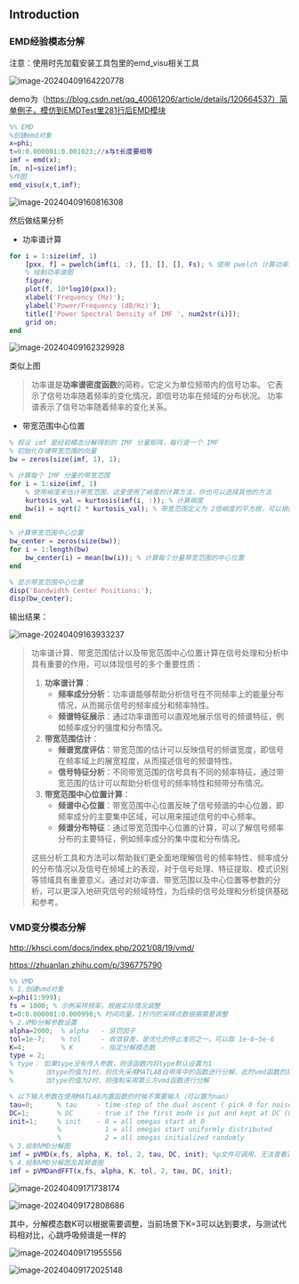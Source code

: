 ## Introduction

### EMD经验模态分解

注意：使用时先加载安装工具包里的emd_visu相关工具

![image-20240409164220778](C:\Users\admin\AppData\Roaming\Typora\typora-user-images\image-20240409164220778.png)

demo为（https://blog.csdn.net/qq_40061206/article/details/120664537）简单例子，模仿到EMDTest里281行后EMD模块

```matlab
%% EMD
%创建emd对象
x=phi;
t=0:0.000001:0.001023;//x与t长度要相等
imf = emd(x);
[m, n]=size(imf);
%作图
emd_visu(x,t,imf);
```

![image-20240409160816308](C:\Users\admin\AppData\Roaming\Typora\typora-user-images\image-20240409160816308.png)

然后做结果分析

- 功率谱计算

```matlab
for i = 1:size(imf, 1)
    [pxx, f] = pwelch(imf(i, :), [], [], [], Fs); % 使用 pwelch 计算功率谱
    % 绘制功率谱图
    figure;
    plot(f, 10*log10(pxx));
    xlabel('Frequency (Hz)');
    ylabel('Power/Frequency (dB/Hz)');
    title(['Power Spectral Density of IMF ', num2str(i)]);
    grid on;
end
```

![image-20240409162329928](C:\Users\admin\AppData\Roaming\Typora\typora-user-images\image-20240409162329928.png)

类似上图

> 功率谱是**功率谱密度函数**的简称，它定义为单位频带内的信号功率。 它表示了信号功率随着频率的变化情况，即信号功率在频域的分布状况。 功率谱表示了信号功率随着频率的变化关系。

- 带宽范围中心位置

```matlab
% 假设 imf 是经验模态分解得到的 IMF 分量矩阵，每行是一个 IMF
% 初始化存储带宽范围的向量
bw = zeros(size(imf, 1), 1);

% 计算每个 IMF 分量的带宽范围
for i = 1:size(imf, 1)
    % 使用峭度来估计带宽范围，这里使用了峭度的计算方法，你也可以选择其他的方法
    kurtosis_val = kurtosis(imf(i, :)); % 计算峭度
    bw(i) = sqrt(2 * kurtosis_val); % 带宽范围定义为 2倍峭度的平方根，可以根据需求调整
end

% 计算带宽范围中心位置
bw_center = zeros(size(bw));
for i = 1:length(bw)
    bw_center(i) = mean(bw(i)); % 计算每个分量带宽范围的中心位置
end

% 显示带宽范围中心位置
disp('Bandwidth Center Positions:');
disp(bw_center);
```

输出结果：

![image-20240409163933237](C:\Users\admin\AppData\Roaming\Typora\typora-user-images\image-20240409163933237.png)

  

> 功率谱计算、带宽范围估计以及带宽范围中心位置计算在信号处理和分析中具有重要的作用，可以体现信号的多个重要性质：
>
> 1. **功率谱计算**：
>    - **频率成分分析**：功率谱能够帮助分析信号在不同频率上的能量分布情况，从而揭示信号的频率成分和频率特性。
>    - **频谱特征展示**：通过功率谱图可以直观地展示信号的频谱特征，例如频率成分的强度和分布情况。
> 2. **带宽范围估计**：
>    - **频谱宽度评估**：带宽范围的估计可以反映信号的频谱宽度，即信号在频率域上的展宽程度，从而描述信号的频谱特性。
>    - **信号特征分析**：不同带宽范围的信号具有不同的频率特征，通过带宽范围的估计可以帮助分析信号的频率特性和频带分布情况。
> 3. **带宽范围中心位置计算**：
>    - **频谱中心位置**：带宽范围中心位置反映了信号频谱的中心位置，即频率成分的主要集中区域，可以用来描述信号的中心频率。
>    - **频谱分布特征**：通过带宽范围中心位置的计算，可以了解信号频率分布的主要特征，例如频率成分的集中度和分布情况。
>
> 这些分析工具和方法可以帮助我们更全面地理解信号的频率特性、频率成分的分布情况以及信号在频域上的表现，对于信号处理、特征提取、模式识别等领域具有重要意义。通过对功率谱、带宽范围以及中心位置等参数的分析，可以更深入地研究信号的频域特性，为后续的信号处理和分析提供基础和参考。

### VMD变分模态分解

http://khsci.com/docs/index.php/2021/08/19/vmd/

https://zhuanlan.zhihu.com/p/396775790

```matlab
%% VMD
% 1.创建vmd对象
x=phi(1:999);
fs = 1000; % 示例采样频率，根据实际情况调整
t=0:0.000001:0.000998;% 时间向量，1秒内的采样点数根据需要调整
% 2.VMD分解参数设置
alpha=2000;  % alpha   - 惩罚因子
tol=1e-7;    % tol     - 收敛容差，是优化的停止准则之一，可以取 1e-6~5e-6
K=4;         % K       - 指定分解模态数
type = 2;
% type： 如果type没有传入参数，则该函数内将type默认设置为1
%        当type的值为1时，则优先采用MATLAB自带库中的函数进行分解，此时vmd函数的用法与MATLAB自带函数一致；
%        当type的值为2时，则强制采用第三方vmd函数进行分解

% 以下输入参数在使用MATLAB内置函数的时候不需要输入（可以置为nan）
tau=0;      % tau     - time-step of the dual ascent ( pick 0 for noise-slack )
DC=1;       % DC      - true if the first mode is put and kept at DC (0-freq)
init=1;     % init    - 0 = all omegas start at 0
            %           1 = all omegas start uniformly distributed
            %           2 = all omegas initialized randomly
% 3.绘制VMD分解图
imf = pVMD(x,fs, alpha, K, tol, 2, tau, DC, init); %p文件可调用，无法查看源码
% 4.绘制VMD分解图及其频谱图
imf = pVMDandFFT(x,fs, alpha, K, tol, 2, tau, DC, init);
```

![image-20240409171738174](C:\Users\admin\AppData\Roaming\Typora\typora-user-images\image-20240409171738174.png)

![image-20240409172808686](C:\Users\admin\AppData\Roaming\Typora\typora-user-images\image-20240409172808686.png)

其中，分解模态数K可以根据需要调整，当前场景下K=3可以达到要求，与测试代码相对比，心跳呼吸频谱是一样的

![image-20240409171955556](C:\Users\admin\AppData\Roaming\Typora\typora-user-images\image-20240409171955556.png)



![image-20240409172025148](C:\Users\admin\AppData\Roaming\Typora\typora-user-images\image-20240409172025148.png)